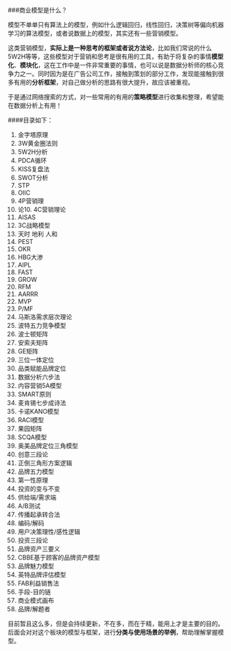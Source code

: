   ###商业模型是什么？
  
  模型不单单只有算法上的模型，例如什么逻辑回归，线性回归，决策树等偏向机器学习的算法模型，或者说数据上的模型，其实还有一些营销模型。
  
  这类营销模型，**实际上是一种思考的框架或者说方法论**，比如我们常说的什么5W2H等等，这些模型对于营销和思考是很有用的工具，有助于将复杂的事情**模型化**、**模块化**，这在工作中是一件非常重要的事情，也可以说是数据分析师的核心竞争力之一。同时因为是在广告公司工作，接触到策划的部分工作，发现能接触到很多有用的**分析框架**，对自己做分析的思路有很大提升，故应该被重视。  
  
  于是通过网络搜索的方式，对一些常用的有用的**策略模型**进行收集和整理，希望能在数据分析上有用！

  ####目录如下：

  1. 金字塔原理
  2.  3W黄金圈法则
  3.  5W2H分析
  4.  PDCA循环
  5.  KISS复盘法
  6.  SWOT分析
  7.  STP
  8.  OIIC
  9.  4P营销理
  10.  论10. 4C营销理论
  11.  AISAS
  12.  3C战略模型
  13.  天时 地利 人和
  14.  PEST
  15.  OKR
  16.  HBG大渗
  17.  AIPL
  18.  FAST
  19.  GROW
  20.  RFM
  21.  AARRR
  22.  MVP
  23.  P/MF
  24.  马斯洛需求层次理论
  25.  波特五力竞争模型
  26.  波士顿矩阵
  27.  安索夫矩阵
  28.  GE矩阵
  29.  三位一体定位
  30.  品类赋能品牌定位
  31.  数据分析六步法
  32.  内容营销5A模型
  33.  SMART原则
  34.  麦肯锡七步成诗法
  35.  卡诺KANO模型
  36.  RACI模型
  37.  果园矩阵
  38.  SCQA模型
  39.  奥美品牌定位三角模型
  40.  创意三段论
  41.  正倒三角形方案逻辑
  42.  品牌五力模型
  43.  第一性原理
  44.  投资的变与不变
  45.  供给端/需求端
  46.  A/B测试
  47.  传播起承转合法
  48.  编码/解码
  49.  用户决策理性/感性逻辑
  50.  投资三段论
  51.  品牌资产三要义
  52.  CBBE基于顾客的品牌资产模型
  53.  品牌魅力模型
  54.  英特品牌评估模型
  55.  FAB利益销售法
  56.  手段-目的链
  57.  商业模式画布
  58.  品牌/解题者

目前暂且这么多，但是会持续更新，不在多，而在于精，能用上才是主要的目的。后面会对对这个板块的模型与框架，进行**分类与使用场景的举例**，帮助理解掌握模型。

